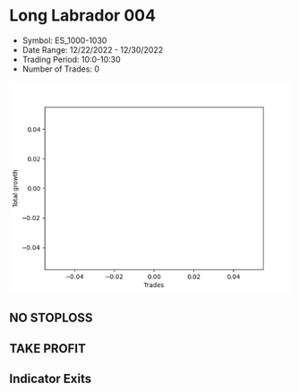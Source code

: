 # Long Labrador 004 
- Symbol: ES_1000-1030
- Date Range: 12/22/2022 - 12/30/2022
- Trading Period: 10:0-10:30
- Number of Trades: 0

![Plot](LongLabrador004ES_1000-1030.png)
## NO STOPLOSS














## TAKE PROFIT











## Indicator Exits


